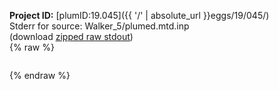 **Project ID:** [plumID:19.045]({{ '/' | absolute_url }}eggs/19/045/)  
Stderr for source:  Walker_5/plumed.mtd.inp   
(download [zipped raw stdout](plumed.mtd.inp.plumed_master.stdout.txt.zip))  
{% raw %}
<pre>
</pre>
{% endraw %}
